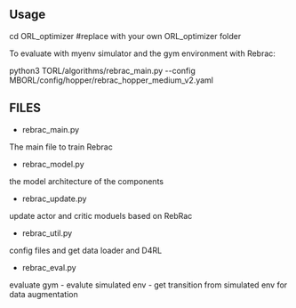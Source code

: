## Usage

cd ORL_optimizer  #replace with your own ORL_optimizer folder

To evaluate with myenv simulator and the gym environment with Rebrac:

python3 TORL/algorithms/rebrac_main.py --config MBORL/config/hopper/rebrac_hopper_medium_v2.yaml

## FILES

- rebrac_main.py

The main file to train Rebrac

- rebrac_model.py

the model architecture of the components

- rebrac_update.py

update actor and critic moduels based on RebRac

- rebrac_util.py

config files and get data loader and D4RL

- rebrac_eval.py

evaluate gym - evalute simulated env - get transition from simulated env for data augmentation
